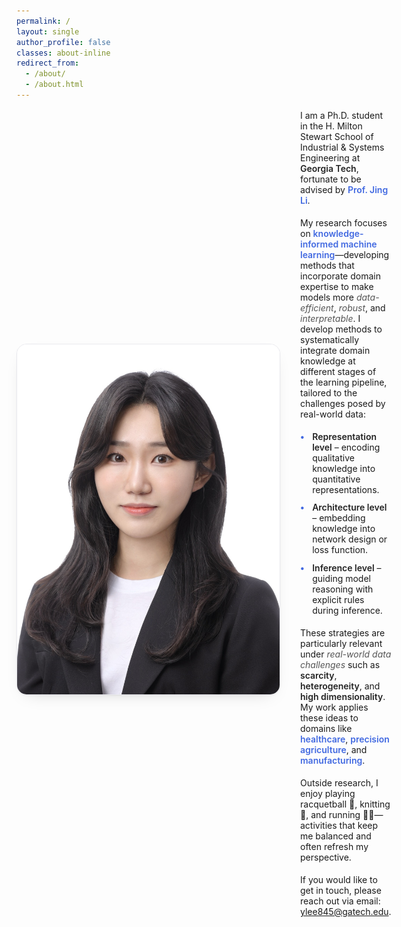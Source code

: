 ```yaml
---
permalink: /
layout: single
author_profile: false
classes: about-inline
redirect_from: 
  - /about/
  - /about.html
---
```

<style>
.about-inline .page__content {
  max-width: 950px;
  padding: 0 .5rem;
}

/* 사진+소개 나란히 */
.intro{ display:flex; align-items:center; gap:2rem; margin:1rem 0 2rem; }
.intro__img{
width:420px; max-width:45vw; height:auto;
border-radius:16px; border:1px solid #e9e9ee;
box-shadow:0 1px 2px rgba(0,0,0,.05), 0 10px 28px -18px rgba(0,0,0,.25);
}
@media (max-width:900px){
.intro{ flex-direction:column; align-items:flex-start; gap:1.25rem; }
.intro__img{ width:100%; max-width:640px; }
}
<link href="https://fonts.googleapis.com/css2?family=Inter:wght@300;400;600&display=swap" rel="stylesheet">
.aboutme {
  font-family: 'Inter', 'Roboto', Arial, Helvetica, sans-serif;
  max-width: 75ch;
  line-height: 1.65;
  color: #444;
  font-size: 1rem;
}

.aboutme p {
  margin: 0 0 1.2rem;
}

.aboutme h2 {
  font-size: 1.6rem;
  font-weight: 700;
  margin-bottom: 1rem;
  color: #444;
}

.aboutme ul {
  list-style: none;
  padding: 0;
  margin: 0 0 1.2rem;
}

.aboutme li {
  margin: 0.7rem 0;
  padding-left: 1.2rem;
  position: relative;
}

.aboutme li::before {
  content: "•";
  position: absolute;
  left: 0;
  color: #4169E1; /* Royal Blue dot */
  font-weight: 700;
}

.aboutme strong {
  font-weight: 600;
  color: #222;
}

.aboutme em {
  font-style: italic;
  color: #555;
}
</style>

<div class="intro">
  <!-- ⬇️ 사진 경로만 바꿔주세요 -->
  <img class="intro__img" src="/images/prof_headshot7.jpg" alt="Yeonju Lee">

  <!-- 기존 소개 블록 그대로 -->
  <div class="aboutme">
    <p>
    I am a Ph.D. student in the H. Milton Stewart School of Industrial & Systems Engineering at 
    <strong>Georgia Tech</strong>, fortunate to be advised by <strong style="color:#4169E1;">Prof. Jing Li</strong>.
  </p>

  <p>
    My research focuses on <strong style="color:#4169E1;">knowledge-informed machine learning</strong>—developing methods that incorporate domain expertise to make models more <em>data-efficient</em>, <em>robust</em>, and <em>interpretable</em>. 
    I develop methods to systematically integrate domain knowledge at different stages of the learning pipeline, tailored to the challenges posed by real-world data:
  </p>

  <ul>
    <li><strong>Representation level</strong> – encoding qualitative knowledge into quantitative representations.</li>
    <li><strong>Architecture level</strong> – embedding knowledge into network design or loss function.</li>
    <li><strong>Inference level</strong> – guiding model reasoning with explicit rules during inference.</li>
  </ul>

  <p>
    These strategies are particularly relevant under <em>real-world data challenges</em> such as 
    <strong>scarcity</strong>, <strong>heterogeneity</strong>, and 
    <strong>high dimensionality</strong>. My work applies these ideas to domains like 
    <strong style="color:#4169E1;">healthcare</strong>, 
    <strong style="color:#4169E1;">precision agriculture</strong>, and 
    <strong style="color:#4169E1;">manufacturing</strong>.
  </p>

  <p>
  Outside research, I enjoy playing racquetball 🎾, knitting 🧶, and running 🏃‍♀️—activities that keep me balanced and often refresh my perspective.  
  </p>

  <p>
  If you would like to get in touch, please reach out via email: <a href="mailto:ylee845@gatech.edu">ylee845@gatech.edu</a>. 
  </p>
</div>
 
